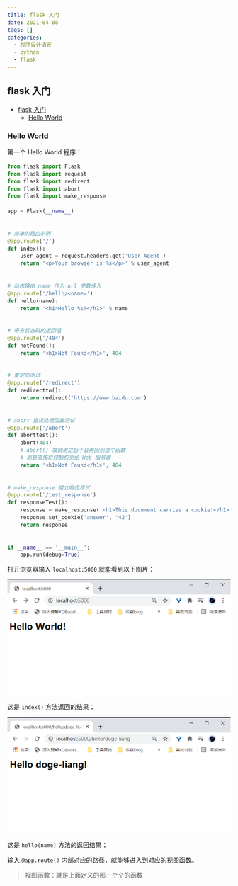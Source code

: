 ```yaml
---
title: flask 入门
date: 2021-04-08
tags: []
categories:
  - 程序设计语言
  - python
  - flask
---
```


## flask 入门

- [flask 入门](#flask-入门)
  - [Hello World](#hello-world)

### Hello World

第一个 Hello World 程序：

```Python
from flask import Flask
from flask import request
from flask import redirect
from flask import abort
from flask import make_response

app = Flask(__name__)


# 简单的路由示例
@app.route('/')
def index():
    user_agent = request.headers.get('User-Agent')
    return '<p>Your browser is %s</p>' % user_agent


# 动态路由 name 作为 url 参数传入
@app.route('/hello/<name>')
def hello(name):
    return '<h1>Hello %s!</h1>' % name


# 带有状态码的返回值
@app.route('/404')
def notFound():
    return '<h1>Not Found</h1>', 404


# 重定向测试
@app.route('/redirect')
def redirectto():
    return redirect('https://www.baidu.com')


# abort 错误处理函数测试
@app.route('/abort')
def aborttest():
    abort(404)
    # abort() 被调用之后不会再回到这个函数
    # 而是直接将控制权交给 Web 服务器
    return '<h1>Not Found</h1>', 404


# make_response 建立响应测试
@app.route('/test_response')
def responseTest():
    response = make_response('<h1>This document carries a cookie!</h1>')
    response.set_cookie('answer', '42')
    return response


if __name__ == '__main__':
    app.run(debug=True)

```

打开浏览器输入 `localhost:5000` 就能看到以下图片：

![picture 1](../../../../../assets/%E7%A8%8B%E5%BA%8F%E8%AE%BE%E8%AE%A1%E8%AF%AD%E8%A8%80/python/flask/flask%20%E5%85%A5%E9%97%A8/81cee5436729e1238fd26e4ca93f4e63ba9d721317e16746f799b158ef90823c.png)

这是 `index()` 方法返回的结果；

![picture 3](../../../../../assets/%E7%A8%8B%E5%BA%8F%E8%AE%BE%E8%AE%A1%E8%AF%AD%E8%A8%80/python/flask/flask%20%E5%85%A5%E9%97%A8/04d4c81bcac11ea2cc44430d06b3e78e2fb14a2e029b916197285f741101a83d.png)

这是 `hello(name)` 方法的返回结果；

输入 `@app.route()` 内部对应的路径，就能够进入到对应的视图函数。

> 视图函数：就是上面定义的那一个个的函数
